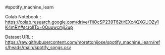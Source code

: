 #spotify_machine_learn

Colab Notebook : https://colab.research.google.com/drive/11iOcSP239T62tirEXc4QXGUOZy1K4mRY#scrollTo=0Quuwcmji3up

Dataset URL : https://raw.githubusercontent.com/morettonijose/spotify_machine_learn/refs/heads/main/spotify_songs.csv 

